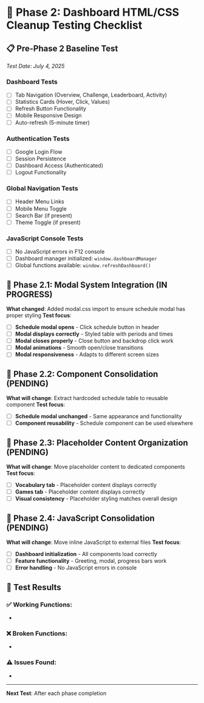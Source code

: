 
# 🧪 Phase 2: Dashboard HTML/CSS Cleanup Testing Checklist

## 📋 **Pre-Phase 2 Baseline Test**
*Test Date: July 4, 2025*

### **Dashboard Tests**
- [ ] Tab Navigation (Overview, Challenge, Leaderboard, Activity)
- [ ] Statistics Cards (Hover, Click, Values)
- [ ] Refresh Button Functionality
- [ ] Mobile Responsive Design
- [ ] Auto-refresh (5-minute timer)

### **Authentication Tests**
- [ ] Google Login Flow
- [ ] Session Persistence
- [ ] Dashboard Access (Authenticated)
- [ ] Logout Functionality

### **Global Navigation Tests**
- [ ] Header Menu Links
- [ ] Mobile Menu Toggle
- [ ] Search Bar (if present)
- [ ] Theme Toggle (if present)

### **JavaScript Console Tests**
- [ ] No JavaScript errors in F12 console
- [ ] Dashboard manager initialized: `window.dashboardManager`
- [ ] Global functions available: `window.refreshDashboard()`

## 🔄 **Phase 2.1: Modal System Integration (IN PROGRESS)**
**What changed**: Added modal.css import to ensure schedule modal has proper styling
**Test focus**: 
- [ ] **Schedule modal opens** - Click schedule button in header
- [ ] **Modal displays correctly** - Styled table with periods and times
- [ ] **Modal closes properly** - Close button and backdrop click work
- [ ] **Modal animations** - Smooth open/close transitions
- [ ] **Modal responsiveness** - Adapts to different screen sizes

## 🔄 **Phase 2.2: Component Consolidation (PENDING)**
**What will change**: Extract hardcoded schedule table to reusable component
**Test focus**: 
- [ ] **Schedule modal unchanged** - Same appearance and functionality
- [ ] **Component reusability** - Schedule component can be used elsewhere

## 🔄 **Phase 2.3: Placeholder Content Organization (PENDING)**
**What will change**: Move placeholder content to dedicated components
**Test focus**: 
- [ ] **Vocabulary tab** - Placeholder content displays correctly
- [ ] **Games tab** - Placeholder content displays correctly
- [ ] **Visual consistency** - Placeholder styling matches overall design

## 🔄 **Phase 2.4: JavaScript Consolidation (PENDING)**
**What will change**: Move inline JavaScript to external files
**Test focus**: 
- [ ] **Dashboard initialization** - All components load correctly
- [ ] **Feature functionality** - Greeting, modal, progress bars work
- [ ] **Error handling** - No JavaScript errors in console

## 📝 **Test Results**

### ✅ **Working Functions:**
- 

### ❌ **Broken Functions:**
- 

### ⚠️ **Issues Found:**
- 

---

**Next Test**: After each phase completion
